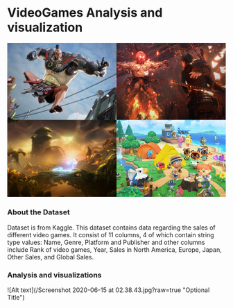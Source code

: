 # VideoGames Analysis and visualization
![Alt text](/video-games-of-2020.png.jpg?raw=true "Optional Title")

### About the Dataset

Dataset is from Kaggle. This dataset contains data regarding the sales of different video games. It consist of 11 columns, 4 of which contain string type values: Name, Genre, Platform and Publisher and other columns include Rank of video games, Year, Sales in North America, Europe, Japan, Other Sales, and Global Sales.
### Analysis and visualizations
![Alt text](/Screenshot 2020-06-15 at 02.38.43.jpg?raw=true "Optional Title")
